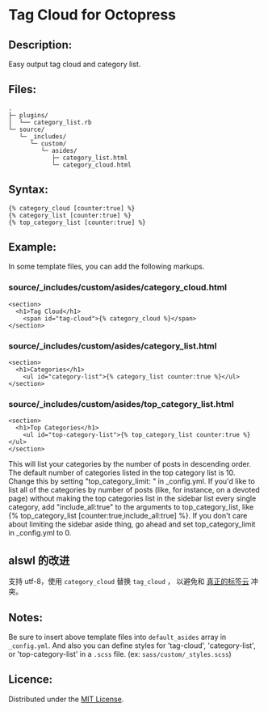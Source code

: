 Tag Cloud for Octopress
=======================

Description:
------------
Easy output tag cloud and category list.

Files:
------

    .
    ├─ plugins/
    │  └── category_list.rb
    └─ source/
       └─ _includes/
          └─ custom/
             └─ asides/
                ├─ category_list.html
                └─ category_cloud.html

Syntax:
-------

    {% category_cloud [counter:true] %}
    {% category_list [counter:true] %}
    {% top_category_list [counter:true] %}

Example:
--------

In some template files, you can add the following markups.

### source/_includes/custom/asides/category_cloud.html ###

    <section>
      <h1>Tag Cloud</h1>
        <span id="tag-cloud">{% category_cloud %}</span>
    </section>

### source/_includes/custom/asides/category_list.html ###

    <section>
      <h1>Categories</h1>
        <ul id="category-list">{% category_list counter:true %}</ul>
    </section>

### source/_includes/custom/asides/top_category_list.html ###

    <section>
      <h1>Top Categories</h1>
        <ul id="top-category-list">{% top_category_list counter:true %}</ul>
    </section>

This will list your categories by the number of posts in descending order. The default number of categories listed in the top category list is 10. Change this by setting "top_category_limit: <num>" in _config.yml. If you'd like to list all of the categories by number of posts (like, for instance, on a devoted page) without making the top categories list in the sidebar list every single category, add "include_all:true" to the arguments to top_category_list, like {% top_category_list [counter:true,include_all:true] %}. If you don't care about limiting the sidebar aside thing, go ahead and set top_category_limit in _config.yml to 0.

alswl 的改进
---------

支持 utf-8，使用 `category_cloud` 替换 `tag_cloud` ，
以避免和 [真正的标签云](https://github.com/robbyedwards/octopress-tag-cloud) 冲突。

Notes:
------
Be sure to insert above template files into `default_asides` array in `_config.yml`.
And also you can define styles for 'tag-cloud', 'category-list', or 'top-category-list' in a `.scss` file.
(ex: `sass/custom/_styles.scss`)

Licence:
--------
Distributed under the [MIT License][MIT].

[MIT]: http://www.opensource.org/licenses/mit-license.php
